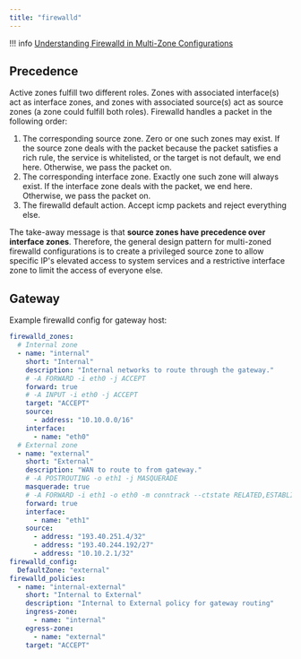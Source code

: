 ```yaml
---
title: "firewalld"
---
```


!!! info
    [Understanding Firewalld in Multi-Zone Configurations](https://www.linuxjournal.com/content/understanding-firewalld-multi-zone-configurations)

## Precedence

Active zones fulfill two different roles. Zones with associated interface(s) act as interface zones, and zones with associated source(s) act as source zones (a zone could fulfill both roles). Firewalld handles a packet in the following order:

1. The corresponding source zone. Zero or one such zones may exist. If the source zone deals with the packet because the packet satisfies a rich rule, the service is whitelisted, or the target is not default, we end here. Otherwise, we pass the packet on.
2. The corresponding interface zone. Exactly one such zone will always exist. If the interface zone deals with the packet, we end here. Otherwise, we pass the packet on.
3. The firewalld default action. Accept icmp packets and reject everything else.

The take-away message is that **source zones have precedence over interface zones**. Therefore, the general design pattern for multi-zoned firewalld configurations is to create a privileged source zone to allow specific IP's elevated access to system services and a restrictive interface zone to limit the access of everyone else.

## Gateway

Example firewalld config for gateway host:

```yml
firewalld_zones:
  # Internal zone
  - name: "internal"
    short: "Internal"
    description: "Internal networks to route through the gateway."
    # -A FORWARD -i eth0 -j ACCEPT
    forward: true
    # -A INPUT -i eth0 -j ACCEPT
    target: "ACCEPT"
    source:
      - address: "10.10.0.0/16"
    interface:
      - name: "eth0"
  # External zone
  - name: "external"
    short: "External"
    description: "WAN to route to from gateway."
    # -A POSTROUTING -o eth1 -j MASQUERADE
    masquerade: true
    # -A FORWARD -i eth1 -o eth0 -m conntrack --ctstate RELATED,ESTABLISHED -j ACCEPT
    forward: true
    interface:
      - name: "eth1"
    source:
      - address: "193.40.251.4/32"
      - address: "193.40.244.192/27"
      - address: "10.10.2.1/32"
firewalld_config:
  DefaultZone: "external"
firewalld_policies:
  - name: "internal-external"
    short: "Internal to External"
    description: "Internal to External policy for gateway routing"
    ingress-zone:
      - name: "internal"
    egress-zone:
      - name: "external"
    target: "ACCEPT"
```